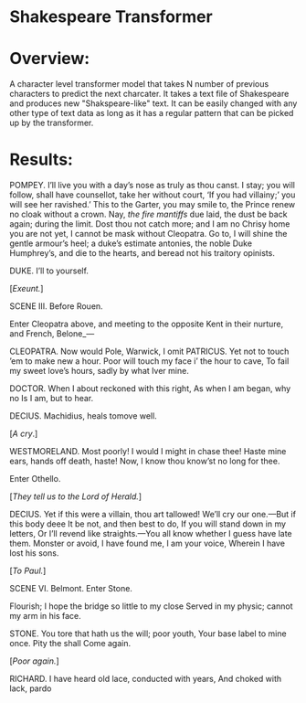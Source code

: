 # Shakespeare Transformer
# Overview:
A character level transformer model that takes N number of previous characters to predict the next charcater. It takes a text file of Shakespeare and produces new "Shakspeare-like" text. It can be easily changed with any other type of text data as long as it has a regular pattern that can be picked up by the transformer. 
# Results:
POMPEY.
I’ll live you with a day’s nose as truly as thou canst. I stay; you will
follow, shall have counsellot, take her without court, ‘If you had
villainy;’ you will see her ravished.’ This to the Garter,
you may smile to, the Prince renew no cloak without a
crown. Nay, _the fire mantiffs_ due laid, the dust be back again;
during the limit. Dost thou not catch more; and I am no Chrisy home you are
not yet, I cannot be mask without Cleopatra. Go to, I will
shine the gentle armour’s heel; a duke’s estimate antonies, the
noble Duke Humphrey’s, and die to the hearts, and beread not his traitory opinists.

DUKE.
I’ll to yourself.

[_Exeunt._]

SCENE III. Before Rouen.

 Enter Cleopatra above, and meeting to the opposite Kent in their nurture, and French,
 Belone_—

CLEOPATRA.
Now would Pole, Warwick, I omit
PATRICUS.
Yet not to touch ’em to make new a hour.
Poor will touch my face i’ the hour to cave,
To fail my sweet love’s hours, sadly by what
Iver mine.

DOCTOR.
When I about reckoned with this right,
As when I am began, why no
Is I am, but to hear.

DECIUS.
Machidius, heals tomove well.

 [_A cry_.]

WESTMORELAND.
Most poorly!
I would I might in chase thee!
Haste mine ears, hands off death, haste!
Now, I know thou know’st no long for thee.

 Enter Othello.

 [_They tell us to the Lord of Herald._]

DECIUS.
Yet if this were a villain, thou art tallowed!
We’ll cry our one.—But if this body deee
It be not, and then best to do,
If you will stand down in my letters,
Or I’ll revend like straights.—You all know whether
I guess have late them. Monster or avoid,
I have found me, I am your voice,
Wherein I have lost his sons.

 [_To Paul._]

SCENE VI. Belmont. Enter Stone.

Flourish; I hope the bridge so little to my close
Served in my physic; cannot my arm in his face.

STONE.
You tore that hath us the will; poor youth,
Your base label to mine once. Pity the shall
Come again.

 [_Poor again._]

RICHARD.
I have heard old lace, conducted with years,
And choked with lack, pardo
